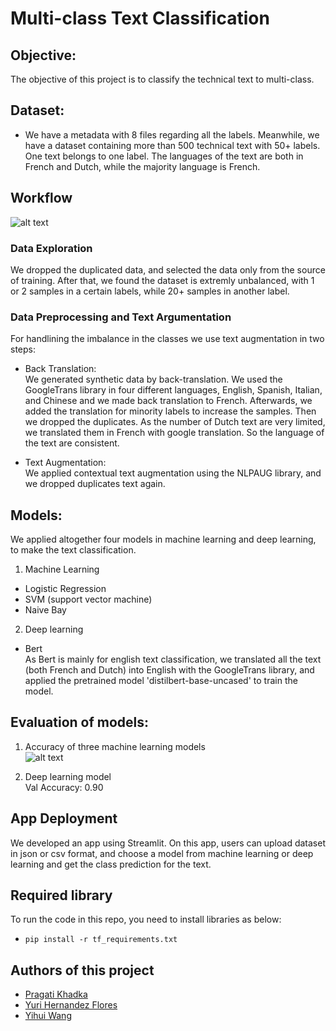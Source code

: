 # Multi-class Text Classification

## Objective: 
The objective of this project is to classify the technical text to multi-class. 

## Dataset: 
* We have a metadata with 8 files regarding all the labels. Meanwhile, we have a dataset containing more than 500 technical text with 50+ labels. One text belongs to one label. The languages of the text are both in French and Dutch, while the majority language is French. 

## Workflow
![alt text](https://github.com/yhwang0123/document_classification/blob/main/assets/workflow.png)

### Data Exploration
We dropped the duplicated data, and selected the data only from the source of training. After that, we found the dataset is extremly unbalanced, with 1 or 2 samples in a certain labels, while 20+ samples in another label.

### Data Preprocessing and Text Argumentation

For handlining the imbalance in the classes we use text augmentation in two steps: 

- Back Translation: \
We generated synthetic data by back-translation. We used the GoogleTrans library in four different languages, English, Spanish, Italian, and Chinese and we made back translation to French. Afterwards, we added the translation for minority labels to increase the samples. Then we dropped the duplicates.
As the number of Dutch text are very limited, we translated them in French with google translation. So the language of the text are consistent.

- Text Augmentation: \
We applied contextual text augmentation using the NLPAUG library, and we dropped duplicates text again. 

## Models:
We applied altogether four models in machine learning and deep learning, to make the text classification.
1. Machine Learning
- Logistic Regression
- SVM (support vector machine)
- Naive Bay

2. Deep learning
- Bert \
As Bert is mainly for english text classification, we translated all the text (both French and Dutch) into English with the GoogleTrans library, and applied the pretrained model 'distilbert-base-uncased' to train the model.


## Evaluation of models:
1. Accuracy of three machine learning models \
![alt text](https://github.com/yhwang0123/document_classification/blob/main/assets/accuracy.png)

2. Deep learning model \
Val Accuracy: 0.90

## App Deployment

We developed an app using Streamlit. On this app, users can upload dataset in json or csv format, and choose a model from machine learning or deep learning and get the class prediction for the text. 

## Required library
To run the code in this repo, you need to install libraries as below:
- `pip install -r tf_requirements.txt`

## Authors of this project
* [Pragati Khadka](https://github.com/PragatiKhadka)
* [Yuri Hernandez Flores](https://github.com/YuriHFlowers)
* [Yihui Wang](https://github.com/yhwang0123)